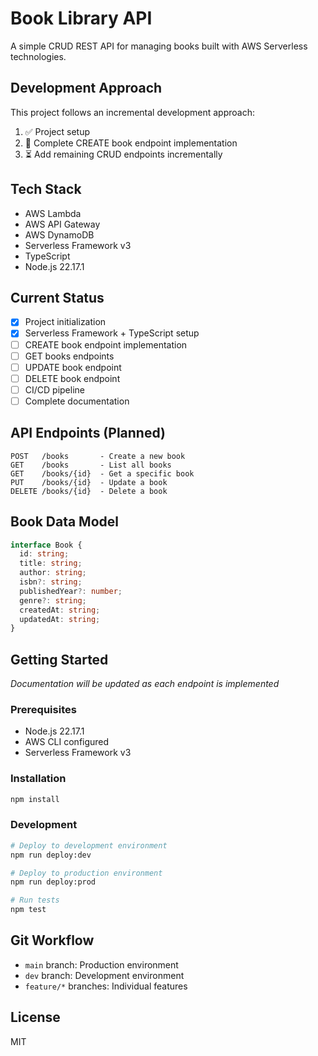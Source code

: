 # Book Library API

A simple CRUD REST API for managing books built with AWS Serverless technologies.

## Development Approach
This project follows an incremental development approach:
1. ✅ Project setup
2. 🔄 Complete CREATE book endpoint implementation
3. ⏳ Add remaining CRUD endpoints incrementally

## Tech Stack
- AWS Lambda
- AWS API Gateway  
- AWS DynamoDB
- Serverless Framework v3
- TypeScript
- Node.js 22.17.1

## Current Status
- [x] Project initialization
- [x] Serverless Framework + TypeScript setup
- [ ] CREATE book endpoint implementation
- [ ] GET books endpoints
- [ ] UPDATE book endpoint
- [ ] DELETE book endpoint
- [ ] CI/CD pipeline
- [ ] Complete documentation

## API Endpoints (Planned)
```
POST   /books       - Create a new book
GET    /books       - List all books
GET    /books/{id}  - Get a specific book
PUT    /books/{id}  - Update a book
DELETE /books/{id}  - Delete a book
```

## Book Data Model
```typescript
interface Book {
  id: string;
  title: string;
  author: string;
  isbn?: string;
  publishedYear?: number;
  genre?: string;
  createdAt: string;
  updatedAt: string;
}
```

## Getting Started
*Documentation will be updated as each endpoint is implemented*

### Prerequisites
- Node.js 22.17.1
- AWS CLI configured
- Serverless Framework v3

### Installation
```bash
npm install
```

### Development
```bash
# Deploy to development environment
npm run deploy:dev

# Deploy to production environment
npm run deploy:prod

# Run tests
npm test
```

## Git Workflow
- `main` branch: Production environment
- `dev` branch: Development environment
- `feature/*` branches: Individual features

## License
MIT
